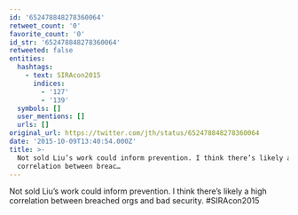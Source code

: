 ```yaml
---
id: '652478848278360064'
retweet_count: '0'
favorite_count: '0'
id_str: '652478848278360064'
retweeted: false
entities:
  hashtags:
    - text: SIRAcon2015
      indices:
        - '127'
        - '139'
  symbols: []
  user_mentions: []
  urls: []
original_url: https://twitter.com/jth/status/652478848278360064
date: '2015-10-09T13:40:54.000Z'
title: >-
  Not sold Liu’s work could inform prevention. I think there’s likely a high
  correlation between breac…
---
```


Not sold Liu’s work could inform prevention. I think there’s likely a high correlation between breached orgs and bad security. #SIRAcon2015